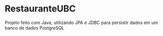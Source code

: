 # RestauranteUBC
Projeto feito com Java, utilizando JPA e JDBC para persistir dados em um banco de dados PostgreSQL
